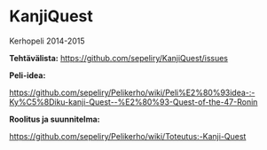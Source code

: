 KanjiQuest
==========

Kerhopeli 2014-2015

**Tehtävälista:**
https://github.com/sepeliry/KanjiQuest/issues


**Peli-idea:**

https://github.com/sepeliry/Pelikerho/wiki/Peli%E2%80%93idea-:-Ky%C5%8Diku-kanji-Quest--%E2%80%93-Quest-of-the-47-Ronin

**Roolitus ja suunnitelma:**

https://github.com/sepeliry/Pelikerho/wiki/Toteutus:-Kanji-Quest

